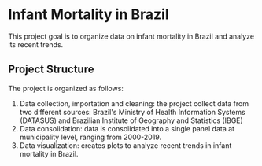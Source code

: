 # Infant Mortality in Brazil

This project goal is to organize data on infant mortality in Brazil and analyze its recent trends.


## Project Structure

The project is organized as follows:

1. Data collection, importation and cleaning: the project collect data from two different sources: Brazil's Ministry of Health Information Systems (DATASUS) and Brazilian Institute of Geography and Statistics (IBGE)
2. Data consolidation: data is consolidated into a single panel data at municipality level, ranging from 2000-2019.
3. Data visualization: creates plots to analyze recent trends in infant mortality in Brazil.




 
